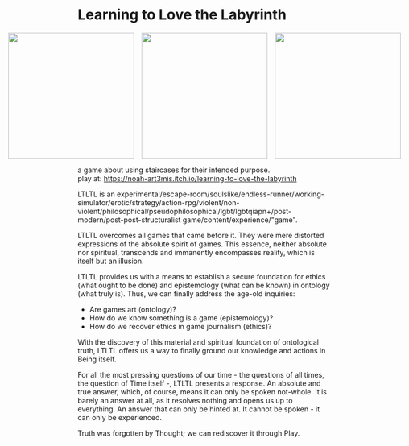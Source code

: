 # Learning to Love the Labyrinth

<div style="display: flex; justify-content: center; margin-bottom: 1em">
  <img src="https://github.com/noah-art3mis/LTLTL/assets/67103901/8d8c3b41-1625-4173-ba1b-db336f8bdfab" width="250" style="margin-right: 15px;">
  <img src="https://github.com/noah-art3mis/LTLTL/assets/67103901/6ddc0eeb-c950-4b0c-8c28-53531a0d2f8a" width="250" style="margin-right: 15px;">
  <img src="https://github.com/noah-art3mis/LTLTL/assets/67103901/53094c7a-b46e-473d-810b-1fd3b9d132f5" width="250">
</div>


a game about using staircases for their intended purpose.  
play at: https://noah-art3mis.itch.io/learning-to-love-the-labyrinth

LTLTL is an experimental/escape-room/soulslike/endless-runner/working-simulator/erotic/strategy/action-rpg/violent/non-violent/philosophical/pseudophilosophical/lgbt/lgbtqiapn+/post-modern/post-post-structuralist  game/content/experience/"game".  
  
LTLTL overcomes all games that came before it. They were mere distorted expressions of the absolute spirit of games. This essence, neither absolute nor spiritual, transcends and immanently encompasses reality, which is itself but an illusion.  

LTLTL provides us with a means to establish a secure foundation for ethics (what ought to be done) and epistemology (what can be known) in ontology (what truly is). Thus, we can finally address the age-old inquiries:  

- Are games art (ontology)?  
- How do we know something is a game (epistemology)?  
- How do we recover ethics in game journalism (ethics)?  

With the discovery of this material and spiritual foundation of ontological truth, LTLTL offers us a way to finally ground our knowledge and actions in Being itself.  

For all the most pressing questions of our time - the questions of all times, the question of Time itself -, LTLTL presents a response. An absolute and true answer, which, of course, means it can only be spoken not-whole. It is barely an answer at all, as it resolves nothing and opens us up to everything. An answer that can only be hinted at. It cannot be spoken - it can only be experienced.  

Truth was forgotten by Thought; we can rediscover it through Play.  

